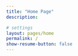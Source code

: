 ```yaml
---
title: "Home Page"
description:

# settings
layout: pages/home
permalink: /
show-resume-button: false
---
```


